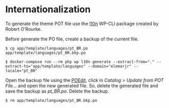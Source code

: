 # Internationalization

To generate the theme POT file use the [l10n](https://github.com/roborourke/wp-l10n-gen) WP-CLI package created by Robert O'Rourke.

Before generate the PO file, create a backup of the current file.

	$ cp app/template/languages/pt_BR.po app/template/languages/pt_BR.bkp.po

	$ docker-compose run --rm php wp l10n generate --extract-from="." --extract-to="app/template/languages" --domain="elemarjr" --locale="pt_BR"

Open the backup file using the [POEdit](https://poedit.net/), click in _Catalog > Update from POT File..._ and open the new generated file. So, delete the generated file and save the backup as _pt_BR.po_. Delete the backup.

	$ rm app/template/languages/pt_BR.bkp.po
